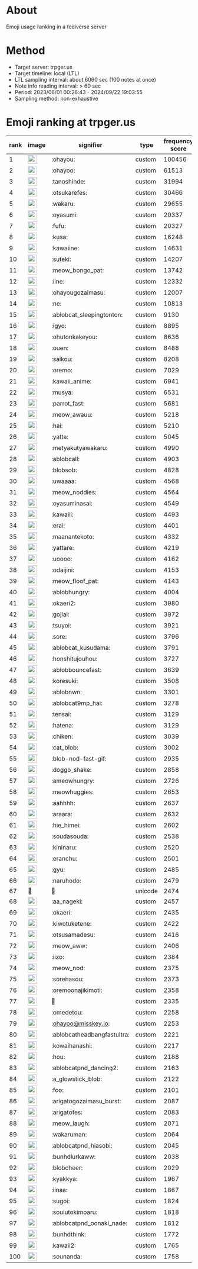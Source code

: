 # About
Emoji usage ranking in a fediverse server

# Method
- Target server: trpger.us
- Target timeline: local (LTL)
- LTL sampling interval: about 6060 sec (100 notes at once)
- Note info reading interval: > 60 sec
- Period: 2023/06/01 00:26:43 - 2024/09/22 19:03:55 
- Sampling method: non-exhaustive

# Emoji ranking at trpger.us

|rank|image|signifier|type|frequency score|
|----|----|----|----|----|
|1|<img height="24" src="https://trpger.us/emoji/ohayou.webp">|:ohayou:|custom|100456|
|2|<img height="24" src="https://trpger.us/emoji/ohayoo.webp">|:ohayoo:|custom|61513|
|3|<img height="24" src="https://trpger.us/emoji/tanoshinde.webp">|:tanoshinde:|custom|31994|
|4|<img height="24" src="https://trpger.us/emoji/otsukarefes.webp">|:otsukarefes:|custom|30466|
|5|<img height="24" src="https://trpger.us/emoji/wakaru.webp">|:wakaru:|custom|29655|
|6|<img height="24" src="https://trpger.us/emoji/oyasumi.webp">|:oyasumi:|custom|20337|
|7|<img height="24" src="https://trpger.us/emoji/fufu.webp">|:fufu:|custom|20327|
|8|<img height="24" src="https://trpger.us/emoji/kusa.webp">|:kusa:|custom|16248|
|9|<img height="24" src="https://trpger.us/emoji/kawaiine.webp">|:kawaiine:|custom|14631|
|10|<img height="24" src="https://trpger.us/emoji/suteki.webp">|:suteki:|custom|14207|
|11|<img height="24" src="https://trpger.us/emoji/meow_bongo_pat.webp">|:meow_bongo_pat:|custom|13742|
|12|<img height="24" src="https://trpger.us/emoji/iine.webp">|:iine:|custom|12332|
|13|<img height="24" src="https://trpger.us/emoji/ohayougozaimasu.webp">|:ohayougozaimasu:|custom|12007|
|14|<img height="24" src="https://trpger.us/emoji/ne.webp">|:ne:|custom|10813|
|15|<img height="24" src="https://trpger.us/emoji/ablobcat_sleepingtonton.webp">|:ablobcat_sleepingtonton:|custom|9130|
|16|<img height="24" src="https://trpger.us/emoji/igyo.webp">|:igyo:|custom|8895|
|17|<img height="24" src="https://trpger.us/emoji/ohutonkakeyou.webp">|:ohutonkakeyou:|custom|8636|
|18|<img height="24" src="https://trpger.us/emoji/ouen.webp">|:ouen:|custom|8488|
|19|<img height="24" src="https://trpger.us/emoji/saikou.webp">|:saikou:|custom|8208|
|20|<img height="24" src="https://trpger.us/emoji/oremo.webp">|:oremo:|custom|7029|
|21|<img height="24" src="https://trpger.us/emoji/kawaii_anime.webp">|:kawaii_anime:|custom|6941|
|22|<img height="24" src="https://trpger.us/emoji/musya.webp">|:musya:|custom|6531|
|23|<img height="24" src="https://trpger.us/emoji/parrot_fast.webp">|:parrot_fast:|custom|5681|
|24|<img height="24" src="https://trpger.us/emoji/meow_awauu.webp">|:meow_awauu:|custom|5218|
|25|<img height="24" src="https://trpger.us/emoji/hai.webp">|:hai:|custom|5210|
|26|<img height="24" src="https://trpger.us/emoji/yatta.webp">|:yatta:|custom|5045|
|27|<img height="24" src="https://trpger.us/emoji/metyakutyawakaru.webp">|:metyakutyawakaru:|custom|4990|
|28|<img height="24" src="https://trpger.us/emoji/ablobcall.webp">|:ablobcall:|custom|4903|
|29|<img height="24" src="https://trpger.us/emoji/blobsob.webp">|:blobsob:|custom|4828|
|30|<img height="24" src="https://trpger.us/emoji/uwaaaa.webp">|:uwaaaa:|custom|4568|
|31|<img height="24" src="https://trpger.us/emoji/meow_noddies.webp">|:meow_noddies:|custom|4564|
|32|<img height="24" src="https://trpger.us/emoji/oyasuminasai.webp">|:oyasuminasai:|custom|4549|
|33|<img height="24" src="https://trpger.us/emoji/kawaiii.webp">|:kawaiii:|custom|4493|
|34|<img height="24" src="https://trpger.us/emoji/erai.webp">|:erai:|custom|4401|
|35|<img height="24" src="https://trpger.us/emoji/maanantekoto.webp">|:maanantekoto:|custom|4332|
|36|<img height="24" src="https://trpger.us/emoji/yattare.webp">|:yattare:|custom|4219|
|37|<img height="24" src="https://trpger.us/emoji/uoooo.webp">|:uoooo:|custom|4162|
|38|<img height="24" src="https://trpger.us/emoji/odaijini.webp">|:odaijini:|custom|4153|
|39|<img height="24" src="https://trpger.us/emoji/meow_floof_pat.webp">|:meow_floof_pat:|custom|4143|
|40|<img height="24" src="https://trpger.us/emoji/ablobhungry.webp">|:ablobhungry:|custom|4004|
|41|<img height="24" src="https://trpger.us/emoji/okaeri2.webp">|:okaeri2:|custom|3980|
|42|<img height="24" src="https://trpger.us/emoji/gojiai.webp">|:gojiai:|custom|3972|
|43|<img height="24" src="https://trpger.us/emoji/tsuyoi.webp">|:tsuyoi:|custom|3921|
|44|<img height="24" src="https://trpger.us/emoji/sore.webp">|:sore:|custom|3796|
|45|<img height="24" src="https://trpger.us/emoji/ablobcat_kusudama.webp">|:ablobcat_kusudama:|custom|3791|
|46|<img height="24" src="https://trpger.us/emoji/honshitujouhou.webp">|:honshitujouhou:|custom|3727|
|47|<img height="24" src="https://trpger.us/emoji/ablobbouncefast.webp">|:ablobbouncefast:|custom|3639|
|48|<img height="24" src="https://trpger.us/emoji/koresuki.webp">|:koresuki:|custom|3508|
|49|<img height="24" src="https://trpger.us/emoji/ablobnwn.webp">|:ablobnwn:|custom|3301|
|50|<img height="24" src="https://trpger.us/emoji/ablobcat9mp_hai.webp">|:ablobcat9mp_hai:|custom|3278|
|51|<img height="24" src="https://trpger.us/emoji/tensai.webp">|:tensai:|custom|3129|
|52|<img height="24" src="https://trpger.us/emoji/hatena.webp">|:hatena:|custom|3129|
|53|<img height="24" src="https://trpger.us/emoji/chiken.webp">|:chiken:|custom|3039|
|54|<img height="24" src="https://trpger.us/emoji/cat_blob.webp">|:cat_blob:|custom|3002|
|55|<img height="24" src="https://trpger.us/emoji/blob-nod-fast-gif.webp">|:blob-nod-fast-gif:|custom|2935|
|56|<img height="24" src="https://trpger.us/emoji/doggo_shake.webp">|:doggo_shake:|custom|2858|
|57|<img height="24" src="https://trpger.us/emoji/ameowhungry.webp">|:ameowhungry:|custom|2726|
|58|<img height="24" src="https://trpger.us/emoji/meowhuggies.webp">|:meowhuggies:|custom|2653|
|59|<img height="24" src="https://trpger.us/emoji/aahhhh.webp">|:aahhhh:|custom|2637|
|60|<img height="24" src="https://trpger.us/emoji/araara.webp">|:araara:|custom|2632|
|61|<img height="24" src="https://trpger.us/emoji/hie_himei.webp">|:hie_himei:|custom|2602|
|62|<img height="24" src="https://trpger.us/emoji/soudasouda.webp">|:soudasouda:|custom|2538|
|63|<img height="24" src="https://trpger.us/emoji/kininaru.webp">|:kininaru:|custom|2520|
|64|<img height="24" src="https://trpger.us/emoji/eranchu.webp">|:eranchu:|custom|2501|
|65|<img height="24" src="https://trpger.us/emoji/gyu.webp">|:gyu:|custom|2485|
|66|<img height="24" src="https://trpger.us/emoji/naruhodo.webp">|:naruhodo:|custom|2479|
|67|🍮|🍮|unicode|2474|
|68|<img height="24" src="https://trpger.us/emoji/aa_nageki.webp">|:aa_nageki:|custom|2457|
|69|<img height="24" src="https://trpger.us/emoji/okaeri.webp">|:okaeri:|custom|2435|
|70|<img height="24" src="https://trpger.us/emoji/kiwotuketene.webp">|:kiwotuketene:|custom|2422|
|71|<img height="24" src="https://trpger.us/emoji/otsusamadesu.webp">|:otsusamadesu:|custom|2416|
|72|<img height="24" src="https://trpger.us/emoji/meow_aww.webp">|:meow_aww:|custom|2406|
|73|<img height="24" src="https://trpger.us/emoji/iizo.webp">|:iizo:|custom|2384|
|74|<img height="24" src="https://trpger.us/emoji/meow_nod.webp">|:meow_nod:|custom|2375|
|75|<img height="24" src="https://trpger.us/emoji/sorehasou.webp">|:sorehasou:|custom|2373|
|76|<img height="24" src="https://trpger.us/emoji/oremoonajikimoti.webp">|:oremoonajikimoti:|custom|2358|
|77|<img height="24" src="https://trpger.us/emoji/birthday.webp">|:birthday:|custom|2335|
|78|<img height="24" src="https://trpger.us/emoji/omedetou.webp">|:omedetou:|custom|2258|
|79|<img height="24" src="https://trpger.us/emoji/ohayoo.webp">|:ohayoo@misskey.io:|custom|2253|
|80|<img height="24" src="https://trpger.us/emoji/ablobcatheadbangfastultra.webp">|:ablobcatheadbangfastultra:|custom|2221|
|81|<img height="24" src="https://trpger.us/emoji/kowaihanashi.webp">|:kowaihanashi:|custom|2217|
|82|<img height="24" src="https://trpger.us/emoji/hou.webp">|:hou:|custom|2188|
|83|<img height="24" src="https://trpger.us/emoji/ablobcatpnd_dancing2.webp">|:ablobcatpnd_dancing2:|custom|2163|
|84|<img height="24" src="https://trpger.us/emoji/a_glowstick_blob.webp">|:a_glowstick_blob:|custom|2122|
|85|<img height="24" src="https://trpger.us/emoji/foo.webp">|:foo:|custom|2101|
|86|<img height="24" src="https://trpger.us/emoji/arigatogozaimasu_burst.webp">|:arigatogozaimasu_burst:|custom|2087|
|87|<img height="24" src="https://trpger.us/emoji/arigatofes.webp">|:arigatofes:|custom|2083|
|88|<img height="24" src="https://trpger.us/emoji/meow_laugh.webp">|:meow_laugh:|custom|2071|
|89|<img height="24" src="https://trpger.us/emoji/wakaruman.webp">|:wakaruman:|custom|2064|
|90|<img height="24" src="https://trpger.us/emoji/ablobcatpnd_hiasobi.webp">|:ablobcatpnd_hiasobi:|custom|2045|
|91|<img height="24" src="https://trpger.us/emoji/bunhdlurkaww.webp">|:bunhdlurkaww:|custom|2038|
|92|<img height="24" src="https://trpger.us/emoji/blobcheer.webp">|:blobcheer:|custom|2029|
|93|<img height="24" src="https://trpger.us/emoji/kyakkya.webp">|:kyakkya:|custom|1967|
|94|<img height="24" src="https://trpger.us/emoji/iinaa.webp">|:iinaa:|custom|1867|
|95|<img height="24" src="https://trpger.us/emoji/sugoi.webp">|:sugoi:|custom|1824|
|96|<img height="24" src="https://trpger.us/emoji/souiutokimoaru.webp">|:souiutokimoaru:|custom|1818|
|97|<img height="24" src="https://trpger.us/emoji/ablobcatpnd_oonaki_nade.webp">|:ablobcatpnd_oonaki_nade:|custom|1812|
|98|<img height="24" src="https://trpger.us/emoji/bunhdthink.webp">|:bunhdthink:|custom|1772|
|99|<img height="24" src="https://trpger.us/emoji/kawaii2.webp">|:kawaii2:|custom|1765|
|100|<img height="24" src="https://trpger.us/emoji/sounanda.webp">|:sounanda:|custom|1758|
